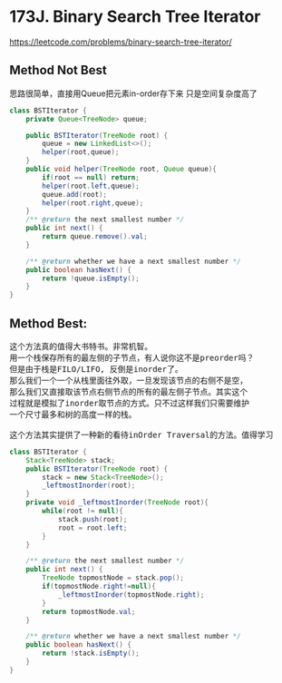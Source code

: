 # 173J. Binary Search Tree Iterator
https://leetcode.com/problems/binary-search-tree-iterator/



## Method Not Best
思路很简单，直接用Queue把元素in-order存下来
只是空间复杂度高了
```java
class BSTIterator {
    private Queue<TreeNode> queue;

    public BSTIterator(TreeNode root) {
        queue = new LinkedList<>();
        helper(root,queue);
    }
    public void helper(TreeNode root, Queue queue){
        if(root == null) return;
        helper(root.left,queue);
        queue.add(root);
        helper(root.right,queue);
    }
    /** @return the next smallest number */
    public int next() {
        return queue.remove().val;
    }

    /** @return whether we have a next smallest number */
    public boolean hasNext() {
        return !queue.isEmpty();
    }
}

```

## Method Best:
<pre>
这个方法真的值得大书特书。非常机智。
用一个栈保存所有的最左侧的子节点，有人说你这不是preorder吗？
但是由于栈是FILO/LIFO, 反倒是inorder了。
那么我们一个一个从栈里面往外取，一旦发现该节点的右侧不是空，
那么我们又直接取该节点右侧节点的所有的最左侧子节点。其实这个
过程就是模拟了inorder取节点的方式。只不过这样我们只需要维护
一个尺寸最多和树的高度一样的栈。

这个方法其实提供了一种新的看待inOrder Traversal的方法。值得学习
</pre>
```java
class BSTIterator {
    Stack<TreeNode> stack;
    public BSTIterator(TreeNode root) {
        stack = new Stack<TreeNode>();
        _leftmostInorder(root);
    }
    private void _leftmostInorder(TreeNode root){
        while(root != null){
            stack.push(root);
            root = root.left;
        }
    }

    /** @return the next smallest number */
    public int next() {
        TreeNode topmostNode = stack.pop();
        if(topmostNode.right!=null){
            _leftmostInorder(topmostNode.right);
        }
        return topmostNode.val;
    }

    /** @return whether we have a next smallest number */
    public boolean hasNext() {
        return !stack.isEmpty();
    }
}

```
